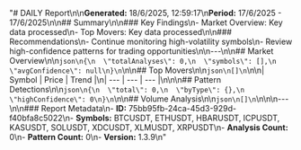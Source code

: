 "# DAILY Report\n\n**Generated:** 18/6/2025, 12:59:17\n**Period:** 17/6/2025 - 17/6/2025\n\n## Summary\n\n### Key Findings\n- Market Overview: Key data processed\n- Top Movers: Key data processed\n\n### Recommendations\n- Continue monitoring high-volatility symbols\n- Review high-confidence patterns for trading opportunities\n\n---\n\n## Market Overview\n\n```json\n{\n  \"totalAnalyses\": 0,\n  \"symbols\": [],\n  \"avgConfidence\": null\n}\n```\n\n## Top Movers\n\n```json\n[]\n```\n\n| Symbol | Price | Trend |\n| --- | --- | --- |\n\n\n## Pattern Detections\n\n```json\n{\n  \"total\": 0,\n  \"byType\": {},\n  \"highConfidence\": 0\n}\n```\n\n## Volume Analysis\n\n```json\n[]\n```\n\n\n---\n\n### Report Metadata\n- **ID:** 75bb95fb-24ca-45d3-929d-f40bfa8c5022\n- **Symbols:** BTCUSDT, ETHUSDT, HBARUSDT, ICPUSDT, KASUSDT, SOLUSDT, XDCUSDT, XLMUSDT, XRPUSDT\n- **Analysis Count:** 0\n- **Pattern Count:** 0\n- **Version:** 1.3.9\n"